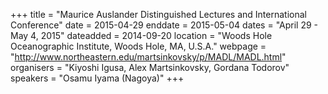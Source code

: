 +++
title = "Maurice Auslander Distinguished Lectures  and International Conference"
date = 2015-04-29
enddate = 2015-05-04
dates = "April 29 - May 4, 2015"
dateadded = 2014-09-20
location = "Woods Hole Oceanographic Institute, Woods Hole, MA, U.S.A."
webpage = "http://www.northeastern.edu/martsinkovsky/p/MADL/MADL.html"
organisers = "Kiyoshi Igusa, Alex Martsinkovsky, Gordana Todorov"
speakers = "Osamu Iyama (Nagoya)"
+++
